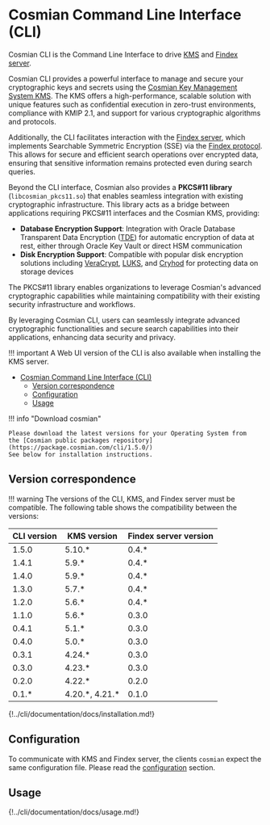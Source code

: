 # Cosmian Command Line Interface (CLI)

Cosmian CLI is the Command Line Interface to drive [KMS](https://github.com/Cosmian/kms) and [Findex server](https://github.com/Cosmian/findex-server).

Cosmian CLI provides a powerful interface to manage and secure your cryptographic keys and secrets using the [Cosmian Key Management System KMS](https://github.com/Cosmian/kms).
The KMS offers a high-performance, scalable solution with unique features such as confidential execution in zero-trust environments, compliance with KMIP 2.1, and support for various cryptographic algorithms and protocols.

Additionally, the CLI facilitates interaction with the [Findex server](https://github.com/Cosmian/findex-server), which implements Searchable Symmetric Encryption (SSE) via the [Findex protocol](https://github.com/Cosmian/findex). This allows for secure and efficient search operations over encrypted data, ensuring that sensitive information remains protected even during search queries.

Beyond the CLI interface, Cosmian also provides a **PKCS#11 library** (`libcosmian_pkcs11.so`) that enables seamless integration with existing cryptographic infrastructure. This library acts as a bridge between applications requiring PKCS#11 interfaces and the Cosmian KMS, providing:

- **Database Encryption Support**: Integration with Oracle Database Transparent Data Encryption ([TDE](./pkcs11/oracle/tde.md)) for automatic encryption of data at rest, either through Oracle Key Vault or direct HSM communication
- **Disk Encryption Support**: Compatible with popular disk encryption solutions including [VeraCrypt](./pkcs11/veracrypt.md), [LUKS](./pkcs11/luks.md), and [Cryhod](./pkcs11/cryhod.md) for protecting data on storage devices

The PKCS#11 library enables organizations to leverage Cosmian's advanced cryptographic capabilities while maintaining compatibility with their existing security infrastructure and workflows.

By leveraging Cosmian CLI, users can seamlessly integrate advanced cryptographic functionalities and secure search capabilities into their applications, enhancing data security and privacy.

!!! important
    A Web UI version of the CLI is also available when installing the KMS server.

- [Cosmian Command Line Interface (CLI)](#cosmian-command-line-interface-cli)
  - [Version correspondence](#version-correspondence)
  - [Configuration](#configuration)
  - [Usage](#usage)

!!! info "Download cosmian"

    Please download the latest versions for your Operating System from
    the [Cosmian public packages repository](https://package.cosmian.com/cli/1.5.0/)
    See below for installation instructions.

## Version correspondence

!!! warning
    The versions of the CLI, KMS, and Findex server must be compatible.
    The following table shows the compatibility between the versions:

| CLI version | KMS version      | Findex server version |
| ----------- | ---------------- | --------------------- |
| 1.5.0       | 5.10.*           | 0.4.*                 |
| 1.4.1       | 5.9.*            | 0.4.*                 |
| 1.4.0       | 5.9.*            | 0.4.*                 |
| 1.3.0       | 5.7.*            | 0.4.*                 |
| 1.2.0       | 5.6.*            | 0.4.*                 |
| 1.1.0       | 5.6.*            | 0.3.0                 |
| 0.4.1       | 5.1.*            | 0.3.0                 |
| 0.4.0       | 5.0.*            | 0.3.0                 |
| 0.3.1       | 4.24.*           | 0.3.0                 |
| 0.3.0       | 4.23.*           | 0.3.0                 |
| 0.2.0       | 4.22.*           | 0.2.0                 |
| 0.1.*       | 4.20.\*, 4.21.\* | 0.1.0                 |

<!-- Warning: this doc is merged with `mkdocs merge` in the repository `public_documentation`. -->
<!-- To test locally, test with path `installation.md` -->
{!../cli/documentation/docs/installation.md!}

## Configuration

To communicate with KMS and Findex server, the clients `cosmian` expect the same configuration file. Please read the [configuration](./configuration.md) section.

## Usage

<!-- Warning: this doc is merged with `mkdocs merge` in the repository `public_documentation`. -->
<!-- To test locally, test with path `usage.md` -->
{!../cli/documentation/docs/usage.md!}
